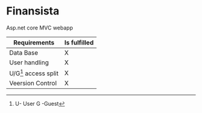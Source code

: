 # Finansista
Asp.net core MVC webapp

|Requirements|Is fulfilled|
|------------|------------|
|Data Base   |          X  |
|User handling|         X  |
|U/G[^1] access split|      X  |
|Veersion Control|       X     |

[^1]: U- User G -Guest
